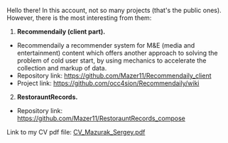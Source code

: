 Hello there!
In this account, not so many projects (that's the public ones). However, there is the most interesting from them:
1. **Recommendaily (client part).**
  - Recommendaily a recommender system for M&E (media and entertainment) content which offers another approach to solving the problem of cold user start, by using mechanics to accelerate the collection and markup of data.
  - Repository link: https://github.com/Mazer11/Recommendaily_client
  - Project link: https://github.com/occ4sion/Recommendaily/wiki
2. **RestorauntRecords.**
  - Repository link: https://github.com/Mazer11/RestorauntRecords_compose

Link to my CV pdf file: [CV_Mazurak_Sergey.pdf](https://github.com/Mazer11/Mazer11/files/11355809/CV_Mazurak_Sergey.pdf)

